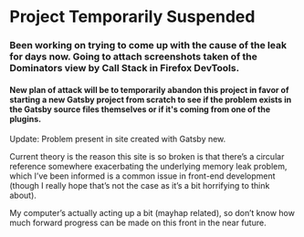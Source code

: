 # Project Temporarily Suspended

### Been working on trying to come up with the cause of the leak for days now.  Going to attach screenshots taken of the Dominators view by Call Stack in Firefox DevTools.

#### New plan of attack will be to temporarily abandon this project in favor of starting a new Gatsby project from scratch to see if the problem exists in the Gatsby source files themselves or if it's coming from one of the plugins.

Update: Problem present in site created with Gatsby new.

Current theory is the reason this site is so broken is that there’s a circular reference somewhere exacerbating the underlying memory leak problem, which I’ve been informed is a common issue in front-end development (though I really hope that’s not the case as it’s a bit horrifying to think about).

My computer’s actually acting up a bit (mayhap related), so don’t know how much forward progress can be made on this front in the near future. 
